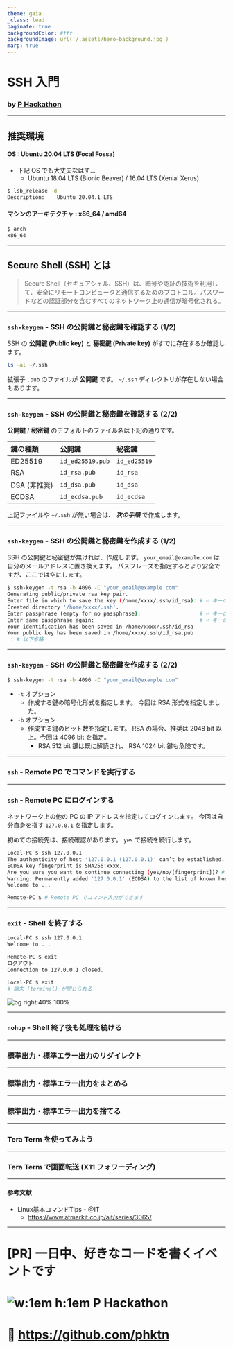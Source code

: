 ```yaml
---
theme: gaia
_class: lead
paginate: true
backgroundColor: #fff
backgroundImage: url('/.assets/hero-background.jpg')
marp: true
---
```


<style>
table {
    margin-left: auto;
    margin-right: auto;
}
</style>

[phktn]: https://github.com/phktn
[avatar-phktn]: https://avatars.githubusercontent.com/phktn

# **SSH 入門**

### by [P Hackathon][phktn]

---

## 推奨環境

#### **OS** : Ubuntu 20.04 LTS (Focal Fossa)

- 下記 OS でも大丈夫なはず...
    - Ubuntu 18.04 LTS (Bionic Beaver) / 16.04 LTS (Xenial Xerus)

``` bash
$ lsb_release -d
Description:	Ubuntu 20.04.1 LTS
```

#### **マシンのアーキテクチャ** : x86_64 / amd64

``` bash
$ arch
x86_64
```

---

[Secure Shell]: https://ja.wikipedia.org/wiki/Secure_Shell
## Secure Shell (SSH) とは

> Secure Shell（セキュアシェル、SSH）は、暗号や認証の技術を利用して、安全にリモートコンピュータと通信するためのプロトコル。パスワードなどの認証部分を含むすべてのネットワーク上の通信が暗号化される。

<!-- _footer: "出典：「[Secure Shell]」『ウィキペディア（Wikipedia）』 (2020/09/28 03:56 UTC 版)" -->

---

### `ssh-keygen` - SSH の公開鍵と秘密鍵を確認する (1/2)

SSH の **公開鍵 (Public key)** と **秘密鍵 (Private key)** がすでに存在するか確認します。

``` bash
ls -al ~/.ssh
```

拡張子 `.pub` のファイルが **公開鍵** です。
`~/.ssh` ディレクトリが存在しない場合もあります。

[GitHub に SSH で接続する - GitHub Docs]: https://docs.github.com/ja/free-pro-team@latest/github/authenticating-to-github/connecting-to-github-with-ssh
<!-- _footer: "参考： [GitHub に SSH で接続する - GitHub Docs]" -->

---

### `ssh-keygen` - SSH の公開鍵と秘密鍵を確認する (2/2)

**公開鍵** / **秘密鍵** のデフォルトのファイル名は下記の通りです。

| 鍵の種類     | 公開鍵           | 秘密鍵
|:-------------|:-----------------|:--
| ED25519      | `id_ed25519.pub` | `id_ed25519`
| RSA          | `id_rsa.pub`     | `id_rsa`
| DSA (非推奨) | `id_dsa.pub`     | `id_dsa`
| ECDSA        | `id_ecdsa.pub`   | `id_ecdsa`

上記ファイルや `~/.ssh` が無い場合は、 _**次の手順**_ で作成します。

[GitLab and SSH keys | GitLab]: https://docs.gitlab.com/ce/ssh/
<!-- _footer: "参考： [GitLab and SSH keys | GitLab]" -->

---

### `ssh-keygen` - SSH の公開鍵と秘密鍵を作成する (1/2)

SSH の公開鍵と秘密鍵が無ければ、作成します。
`your_email@example.com` は自分のメールアドレスに置き換えます。
パスフレーズを指定するとより安全ですが、ここでは空にします。

``` bash
$ ssh-keygen -t rsa -b 4096 -C "your_email@example.com"
Generating public/private rsa key pair.
Enter file in which to save the key (/home/xxxx/.ssh/id_rsa): # ⏎ キーのみを入力 
Created directory '/home/xxxx/.ssh'.
Enter passphrase (empty for no passphrase):                   # ⏎ キーのみを入力 
Enter same passphrase again:                                  # ⏎ キーのみを入力 
Your identification has been saved in /home/xxxx/.ssh/id_rsa
Your public key has been saved in /home/xxxx/.ssh/id_rsa.pub
 : # 以下省略
```

[GitHub に SSH で接続する - GitHub Docs]: https://docs.github.com/ja/free-pro-team@latest/github/authenticating-to-github/connecting-to-github-with-ssh
<!-- _footer: "参考： [GitHub に SSH で接続する - GitHub Docs]" -->

---

### `ssh-keygen` - SSH の公開鍵と秘密鍵を作成する (2/2)

``` bash
$ ssh-keygen -t rsa -b 4096 -C "your_email@example.com"
```

- `-t` オプション
    - 作成する鍵の暗号化形式を指定します。
      今回は RSA 形式を指定しました。
- `-b` オプション
    - 作成する鍵のビット数を指定します。
      RSA の場合、推奨は 2048 bit 以上。今回は 4096 bit を指定。
        - RSA 512 bit 鍵は既に解読され、 RSA 1024 bit 鍵も危険です。

[GitHub に SSH で接続する - GitHub Docs]: https://docs.github.com/ja/free-pro-team@latest/github/authenticating-to-github/connecting-to-github-with-ssh
<!-- _footer: "参考： [【 ssh-keygen 】コマンド――SSHの公開鍵と秘密鍵を作成する：Linux基本コマンドTips（327） - ＠IT](https://www.atmarkit.co.jp/ait/articles/1908/02/news015.html)" -->

---

### `ssh` - Remote PC でコマンドを実行する

---

### `ssh` - Remote PC にログインする

ネットワーク上の他の PC の IP アドレスを指定してログインします。
今回は自分自身を指す `127.0.0.1` を指定します。

初めての接続先は、接続確認があります。 `yes` で接続を続行します。

``` bash
Local-PC $ ssh 127.0.0.1
The authenticity of host '127.0.0.1 (127.0.0.1)' can’t be established.
ECDSA key fingerprint is SHA256:xxxx.
Are you sure you want to continue connecting (yes/no/[fingerprint])? # yes を入力 
Warning: Permanently added '127.0.0.1' (ECDSA) to the list of known hosts.
Welcome to ...

Remote-PC $ # Remote PC でコマンド入力ができます
```

---

### `exit` - Shell を終了する

``` bash
Local-PC $ ssh 127.0.0.1
Welcome to ...
```

``` bash
Remote-PC $ exit
ログアウト
Connection to 127.0.0.1 closed.
```

``` bash
Local-PC $ exit
# 端末 (terminal) が閉じられる
```

[exit]: https://servlet.mizo0203.com/plantuml/svg/hL3DIWCn6BpdAK9wMoXQQMKfTQ7MtbPQgjwyXEotDdIRr2Jh3-91Un9lWbSVmOk83xG8FeR9PcsLMl1W3laWtynaPYWpKk4Z3GhDg3ASyHaL1fDOCfhLXxrZKTmyuuCnP1d1LEDuqEl6Fw4Zc4e3ls17_Vt1OHyXFU72CkWKQpZDGJ30LmZRqrLAdlTaPXtKcgqMtMwMpp5F8UO2TgLAGAtkXylV_mAXR7AYP2wI2fQcQGWDRy2bNwVXbslOrmYvqd0zyfMqVMvSt3vylBwztpyYoWm_emQgob0v7DxNqiP1G8ZMOq8iwQMOFnLpUzy5mPBvLQ2VtxcTLDhgcREqKzlS2iEzHkJqu8AR5S7EXaD7I879bK09QAFavK9zOQmAyX_QfTGd
![bg right:40% 100%][exit]

---

### `nohup` - Shell 終了後も処理を続ける

---

### 標準出力・標準エラー出力のリダイレクト

---

### 標準出力・標準エラー出力をまとめる

---

### 標準出力・標準エラー出力を捨てる

---

### Tera Term を使ってみよう

---

### Tera Term で画面転送 (X11 フォワーディング)

---

#### 参考文献

- Linux基本コマンドTips - ＠IT
    - https://www.atmarkit.co.jp/ait/series/3065/

---

<!-- _class: lead -->
# <!--fit--> [PR] 一日中、好きなコードを書くイベントです
# <!--fit--> ![w:1em h:1em][avatar-phktn] P Hackathon
# <!--fit--> :link: https://github.com/phktn

